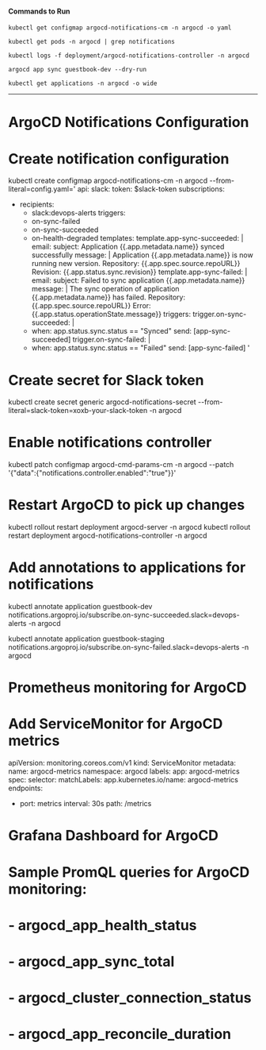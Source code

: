 #### Commands to Run

```
kubectl get configmap argocd-notifications-cm -n argocd -o yaml
```

```
kubectl get pods -n argocd | grep notifications
```

```
kubectl logs -f deployment/argocd-notifications-controller -n argocd
```

```
argocd app sync guestbook-dev --dry-run
```

```
kubectl get applications -n argocd -o wide
```

---




# ArgoCD Notifications Configuration

# Create notification configuration

kubectl create configmap argocd-notifications-cm -n argocd --from-literal=config.yaml='
api:
  slack:
    token: $slack-token
subscriptions:

- recipients:
  - slack:devops-alerts
    triggers:
  - on-sync-failed
  - on-sync-succeeded
  - on-health-degraded
    templates:
    template.app-sync-succeeded: |
    email:
    subject: Application {{.app.metadata.name}} synced successfully
    message: |
    Application {{.app.metadata.name}} is now running new version.
    Repository: {{.app.spec.source.repoURL}}
    Revision: {{.app.status.sync.revision}}
    template.app-sync-failed: |
    email:
    subject: Failed to sync application {{.app.metadata.name}}
    message: |
    The sync operation of application {{.app.metadata.name}} has failed.
    Repository: {{.app.spec.source.repoURL}}
    Error: {{.app.status.operationState.message}}
    triggers:
    trigger.on-sync-succeeded: |
  - when: app.status.sync.status == "Synced"
    send: [app-sync-succeeded]
    trigger.on-sync-failed: |
  - when: app.status.sync.status == "Failed"
    send: [app-sync-failed]
    '

# Create secret for Slack token

kubectl create secret generic argocd-notifications-secret 
  --from-literal=slack-token=xoxb-your-slack-token -n argocd

# Enable notifications controller

kubectl patch configmap argocd-cmd-params-cm -n argocd 
  --patch '{"data":{"notifications.controller.enabled":"true"}}'

# Restart ArgoCD to pick up changes

kubectl rollout restart deployment argocd-server -n argocd
kubectl rollout restart deployment argocd-notifications-controller -n argocd

# Add annotations to applications for notifications

kubectl annotate application guestbook-dev 
  notifications.argoproj.io/subscribe.on-sync-succeeded.slack=devops-alerts -n argocd

kubectl annotate application guestbook-staging 
  notifications.argoproj.io/subscribe.on-sync-failed.slack=devops-alerts -n argocd

# Prometheus monitoring for ArgoCD

# Add ServiceMonitor for ArgoCD metrics

apiVersion: monitoring.coreos.com/v1
kind: ServiceMonitor
metadata:
  name: argocd-metrics
  namespace: argocd
  labels:
    app: argocd-metrics
spec:
  selector:
    matchLabels:
      app.kubernetes.io/name: argocd-metrics
  endpoints:

- port: metrics
  interval: 30s
  path: /metrics

# Grafana Dashboard for ArgoCD

# Sample PromQL queries for ArgoCD monitoring:

# - argocd_app_health_status

# - argocd_app_sync_total

# - argocd_cluster_connection_status

# - argocd_app_reconcile_duration

